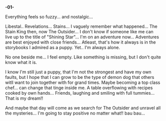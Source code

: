 <!-- title: Fuwawa's Journal Entry: Day 1 -->

**-01-**

Everything feels so fuzzy... and nostalgic...

Libestal.. Revelations... Stains... I vaguely remember what happened... The Stain King then, now The Outsider... I don't know if someone like me can live up to the title of "Shining Star"... I'm on an adventure now... Adventures are best enjoyed with close friends... Atleast, that's how it always is in the storybooks I admired as a puppy. Yet.. I'm always alone.

No one beside me... I feel empty. Like something is missing, but I don't quite know what it is.

I know I'm still just a puppy, that I'm not the strongest and have my own faults, but I hope that I can grow to be the type of demon dog that others witll want to join together with for grand times. Maybe becoming a top class chef... can change that tinge inside me. A table overflowing with recipes cooked by own hands... Friends, laughing and smiling with full tummies... That is my dream!!

And maybe that day will come as we search for The Outsider and unravel all the mysteries... I'm going to stay positive no matter what!! bau bau...
